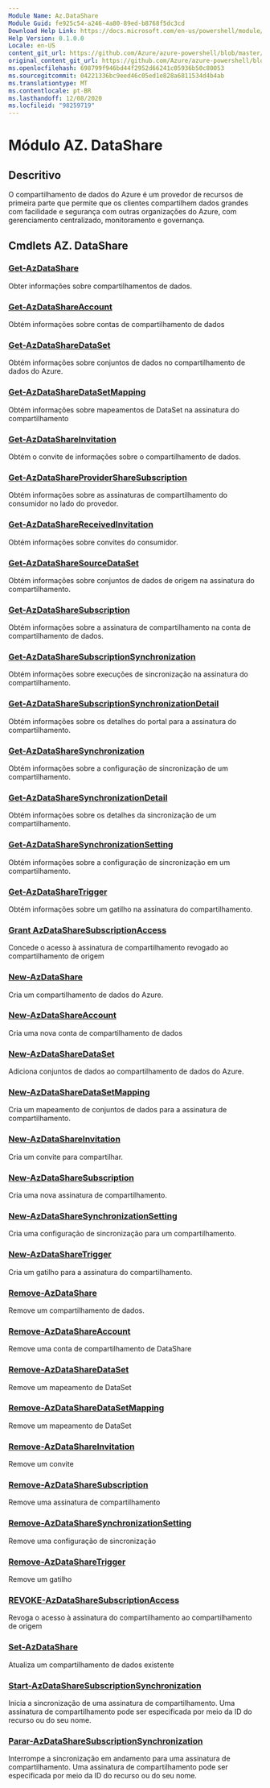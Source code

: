 ```yaml
---
Module Name: Az.DataShare
Module Guid: fe925c54-a246-4a80-89ed-b8768f5dc3cd
Download Help Link: https://docs.microsoft.com/en-us/powershell/module/az.datashare
Help Version: 0.1.0.0
Locale: en-US
content_git_url: https://github.com/Azure/azure-powershell/blob/master/src/DataShare/DataShare/help/Az.DataShare.md
original_content_git_url: https://github.com/Azure/azure-powershell/blob/master/src/DataShare/DataShare/help/Az.DataShare.md
ms.openlocfilehash: 698799f946bd44f2952d66241c05936b50c80053
ms.sourcegitcommit: 04221336bc9eed46c05ed1e828a6811534d4b4ab
ms.translationtype: MT
ms.contentlocale: pt-BR
ms.lasthandoff: 12/08/2020
ms.locfileid: "98259719"
---
```

# Módulo AZ. DataShare
## Descritivo
O compartilhamento de dados do Azure é um provedor de recursos de primeira parte que permite que os clientes compartilhem dados grandes com facilidade e segurança com outras organizações do Azure, com gerenciamento centralizado, monitoramento e governança.

## Cmdlets AZ. DataShare
### [Get-AzDataShare](Get-AzDataShare.md)
Obter informações sobre compartilhamentos de dados.

### [Get-AzDataShareAccount](Get-AzDataShareAccount.md)
Obtém informações sobre contas de compartilhamento de dados

### [Get-AzDataShareDataSet](Get-AzDataShareDataSet.md)
Obtém informações sobre conjuntos de dados no compartilhamento de dados do Azure.

### [Get-AzDataShareDataSetMapping](Get-AzDataShareDataSetMapping.md)
Obtém informações sobre mapeamentos de DataSet na assinatura do compartilhamento

### [Get-AzDataShareInvitation](Get-AzDataShareInvitation.md)
Obtém o convite de informações sobre o compartilhamento de dados.

### [Get-AzDataShareProviderShareSubscription](Get-AzDataShareProviderShareSubscription.md)
Obtém informações sobre as assinaturas de compartilhamento do consumidor no lado do provedor.

### [Get-AzDataShareReceivedInvitation](Get-AzDataShareReceivedInvitation.md)
Obtém informações sobre convites do consumidor.

### [Get-AzDataShareSourceDataSet](Get-AzDataShareSourceDataSet.md)
Obtém informações sobre conjuntos de dados de origem na assinatura do compartilhamento.

### [Get-AzDataShareSubscription](Get-AzDataShareSubscription.md)
Obtém informações sobre a assinatura de compartilhamento na conta de compartilhamento de dados.

### [Get-AzDataShareSubscriptionSynchronization](Get-AzDataShareSubscriptionSynchronization.md)
Obtém informações sobre execuções de sincronização na assinatura do compartilhamento.

### [Get-AzDataShareSubscriptionSynchronizationDetail](Get-AzDataShareSubscriptionSynchronizationDetail.md)
Obtém informações sobre os detalhes do portal para a assinatura do compartilhamento.

### [Get-AzDataShareSynchronization](Get-AzDataShareSynchronization.md)
Obtém informações sobre a configuração de sincronização de um compartilhamento.

### [Get-AzDataShareSynchronizationDetail](Get-AzDataShareSynchronizationDetail.md)
Obtém informações sobre os detalhes da sincronização de um compartilhamento.

### [Get-AzDataShareSynchronizationSetting](Get-AzDataShareSynchronizationSetting.md)
Obtém informações sobre a configuração de sincronização em um compartilhamento.

### [Get-AzDataShareTrigger](Get-AzDataShareTrigger.md)
Obtém informações sobre um gatilho na assinatura do compartilhamento.

### [Grant AzDataShareSubscriptionAccess](Grant-AzDataShareSubscriptionAccess.md)
Concede o acesso à assinatura de compartilhamento revogado ao compartilhamento de origem

### [New-AzDataShare](New-AzDataShare.md)
Cria um compartilhamento de dados do Azure.

### [New-AzDataShareAccount](New-AzDataShareAccount.md)
Cria uma nova conta de compartilhamento de dados

### [New-AzDataShareDataSet](New-AzDataShareDataSet.md)
Adiciona conjuntos de dados ao compartilhamento de dados do Azure.

### [New-AzDataShareDataSetMapping](New-AzDataShareDataSetMapping.md)
Cria um mapeamento de conjuntos de dados para a assinatura de compartilhamento.

### [New-AzDataShareInvitation](New-AzDataShareInvitation.md)
Cria um convite para compartilhar.

### [New-AzDataShareSubscription](New-AzDataShareSubscription.md)
Cria uma nova assinatura de compartilhamento.

### [New-AzDataShareSynchronizationSetting](New-AzDataShareSynchronizationSetting.md)
Cria uma configuração de sincronização para um compartilhamento.

### [New-AzDataShareTrigger](New-AzDataShareTrigger.md)
Cria um gatilho para a assinatura do compartilhamento.

### [Remove-AzDataShare](Remove-AzDataShare.md)
Remove um compartilhamento de dados.

### [Remove-AzDataShareAccount](Remove-AzDataShareAccount.md)
Remove uma conta de compartilhamento de DataShare

### [Remove-AzDataShareDataSet](Remove-AzDataShareDataSet.md)
Remove um mapeamento de DataSet

### [Remove-AzDataShareDataSetMapping](Remove-AzDataShareDataSetMapping.md)
Remove um mapeamento de DataSet

### [Remove-AzDataShareInvitation](Remove-AzDataShareInvitation.md)
Remove um convite

### [Remove-AzDataShareSubscription](Remove-AzDataShareSubscription.md)
Remove uma assinatura de compartilhamento

### [Remove-AzDataShareSynchronizationSetting](Remove-AzDataShareSynchronizationSetting.md)
Remove uma configuração de sincronização

### [Remove-AzDataShareTrigger](Remove-AzDataShareTrigger.md)
Remove um gatilho

### [REVOKE-AzDataShareSubscriptionAccess](Revoke-AzDataShareSubscriptionAccess.md)
Revoga o acesso à assinatura do compartilhamento ao compartilhamento de origem

### [Set-AzDataShare](Set-AzDataShare.md)
Atualiza um compartilhamento de dados existente

### [Start-AzDataShareSubscriptionSynchronization](Start-AzDataShareSubscriptionSynchronization.md)
Inicia a sincronização de uma assinatura de compartilhamento. Uma assinatura de compartilhamento pode ser especificada por meio da ID do recurso ou do seu nome.

### [Parar-AzDataShareSubscriptionSynchronization](Stop-AzDataShareSubscriptionSynchronization.md)
Interrompe a sincronização em andamento para uma assinatura de compartilhamento. Uma assinatura de compartilhamento pode ser especificada por meio da ID do recurso ou do seu nome.

